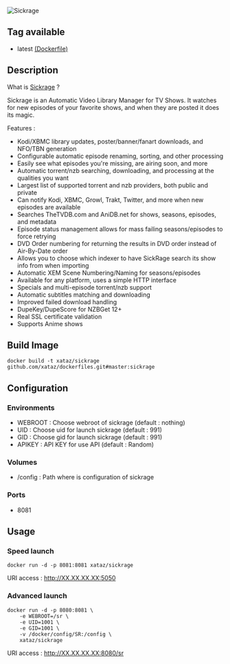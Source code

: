 ![Sickrage](https://sickrage.github.io/images/logo.png)

## Tag available
* latest [(Dockerfile)](https://github.com/xataz/dockerfiles/tree/master/sickrage/Dockerfile)

## Description
What is [Sickrage](https://github.com/SickRage/SickRage) ?

Sickrage is an Automatic Video Library Manager for TV Shows. It watches for new episodes of your favorite shows, and when they are posted it does its magic.

Features :
* Kodi/XBMC library updates, poster/banner/fanart downloads, and NFO/TBN generation
* Configurable automatic episode renaming, sorting, and other processing
* Easily see what episodes you're missing, are airing soon, and more
* Automatic torrent/nzb searching, downloading, and processing at the qualities you want
* Largest list of supported torrent and nzb providers, both public and private
* Can notify Kodi, XBMC, Growl, Trakt, Twitter, and more when new episodes are available
* Searches TheTVDB.com and AniDB.net for shows, seasons, episodes, and metadata
* Episode status management allows for mass failing seasons/episodes to force retrying
* DVD Order numbering for returning the results in DVD order instead of Air-By-Date order
* Allows you to choose which indexer to have SickRage search its show info from when importing
* Automatic XEM Scene Numbering/Naming for seasons/episodes
* Available for any platform, uses a simple HTTP interface
* Specials and multi-episode torrent/nzb support
* Automatic subtitles matching and downloading
* Improved failed download handling
* DupeKey/DupeScore for NZBGet 12+
* Real SSL certificate validation
* Supports Anime shows

## Build Image

```shell
docker build -t xataz/sickrage github.com/xataz/dockerfiles.git#master:sickrage
```

## Configuration
### Environments
* WEBROOT : Choose webroot of sickrage (default : nothing)
* UID : Choose uid for launch sickrage (default : 991)
* GID : Choose gid for launch sickrage (default : 991)
* APIKEY : API KEY for use API (default : Random)

### Volumes
* /config : Path where is configuration of sickrage

### Ports
* 8081 

## Usage
### Speed launch
```shell
docker run -d -p 8081:8081 xataz/sickrage
```
URI access : http://XX.XX.XX.XX:5050

### Advanced launch
```shell
docker run -d -p 8080:8081 \
	-e WEBROOT=/sr \
	-e UID=1001 \
	-e GID=1001 \
	-v /docker/config/SR:/config \
	xataz/sickrage
```
URI access : http://XX.XX.XX.XX:8080/sr
